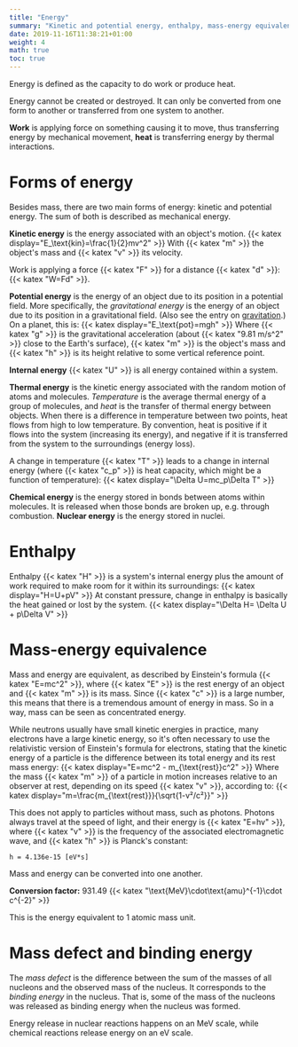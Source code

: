 ```yaml
---
title: "Energy"
summary: "Kinetic and potential energy, enthalpy, mass-energy equivalence."
date: 2019-11-16T11:38:21+01:00
weight: 4
math: true
toc: true
---
```


Energy is defined as the capacity to do work or produce heat.

Energy cannot be created or destroyed. It can only be converted from one form to another or transferred from one system to another.

**Work** is applying force on something causing it to move, thus transferring energy by mechanical movement, **heat** is transferring energy by thermal interactions.

# Forms of energy

Besides mass, there are two main forms of energy: kinetic and potential energy. The sum of both is described as mechanical energy.

**Kinetic energy** is the energy associated with an object's motion.
{{< katex display="E_\text{kin}=\frac{1}{2}mv^2" >}}
With {{< katex "m" >}} the object's mass and {{< katex "v" >}} its velocity.

Work is applying a force {{< katex "F" >}} for a distance {{< katex "d" >}}: {{< katex "W=Fd" >}}.

**Potential energy** is the energy of an object due to its position in a potential field. More specifically, the _gravitational energy_ is the energy of an object due to its position in a gravitational field. (Also see the entry on [gravitation](/docs/nuctec/forces/#gravitational-force).) On a planet, this is:
{{< katex display="E_\text{pot}=mgh" >}}
Where {{< katex "g" >}} is the gravitational acceleration (about {{< katex "9.81 m/s^2" >}} close to the Earth's surface), {{< katex "m" >}} is the object's mass and {{< katex "h" >}} is its height relative to some vertical reference point.

**Internal energy** {{< katex "U" >}} is all energy contained within a system.

**Thermal energy** is the kinetic energy associated with the random motion of atoms and molecules. _Temperature_ is the average thermal energy of a group of molecules, and _heat_ is the transfer of thermal energy between objects. When there is a difference in temperature between two points, heat flows from high to low temperature. By convention, heat is positive if it flows into the system (increasing its energy), and negative if it is transferred from the system to the surroundings (energy loss).

A change in temperature {{< katex "T" >}} leads to a change in internal energy (where {{< katex "c_p" >}} is heat capacity, which might be a function of temperature):
{{< katex display="\Delta U=mc_p\Delta T" >}}

**Chemical energy** is the energy stored in bonds between atoms within molecules. It is released when those bonds are broken up, e.g. through combustion. **Nuclear energy** is the energy stored in nuclei.

# Enthalpy

Enthalpy {{< katex "H" >}} is a system's internal energy plus the amount of work required to make room for it within its surroundings:
{{< katex display="H=U+pV" >}}
At constant pressure, change in enthalpy is basically the heat gained or lost by the system.
{{< katex display="\Delta H= \Delta U + p\Delta V" >}}

# Mass-energy equivalence

Mass and energy are equivalent, as described by Einstein's formula {{< katex "E=mc^2" >}}, where {{< katex "E" >}} is the rest energy of an object and {{< katex "m" >}} is its mass. Since {{< katex "c" >}} is a large number, this means that there is a tremendous amount of energy in mass. So in a way, mass can be seen as concentrated energy.

While neutrons usually have small kinetic energies in practice, many electrons have a large kinetic energy, so it's often necessary to use the relativistic version of Einstein's formula for electrons, stating that the kinetic energy of a particle is the difference between its total energy and its rest mass energy:
{{< katex display="E=mc^2 - m_{\text{rest}}c^2" >}}
Where the mass {{< katex "m" >}} of a particle in motion increases relative to an observer at rest, depending on its speed {{< katex "v" >}}, according to:
{{< katex display="m=\frac{m_{\text{rest}}}{\sqrt{1-v²/c²}}" >}}

This does not apply to particles without mass, such as photons. Photons always travel at the speed of light, and their energy is {{< katex "E=hv" >}}, where {{< katex "v" >}} is the frequency of the associated electromagnetic wave, and {{< katex "h" >}} is Planck's constant:
```
h = 4.136e-15 [eV*s]
```

Mass and energy can be converted into one another.

**Conversion factor:** 931.49 {{< katex "\text{MeV}\cdot\text{amu}^{-1}\cdot c^{-2}" >}}

This is the energy equivalent to 1 atomic mass unit.

# Mass defect and binding energy

The _mass defect_ is the difference between the sum of the masses of all nucleons and the observed mass of the nucleus. It corresponds to the _binding energy_ in the nucleus. That is, some of the mass of the nucleons was released as binding energy when the nucleus was formed.

Energy release in nuclear reactions happens on an MeV scale, while chemical reactions release energy on an eV scale.
